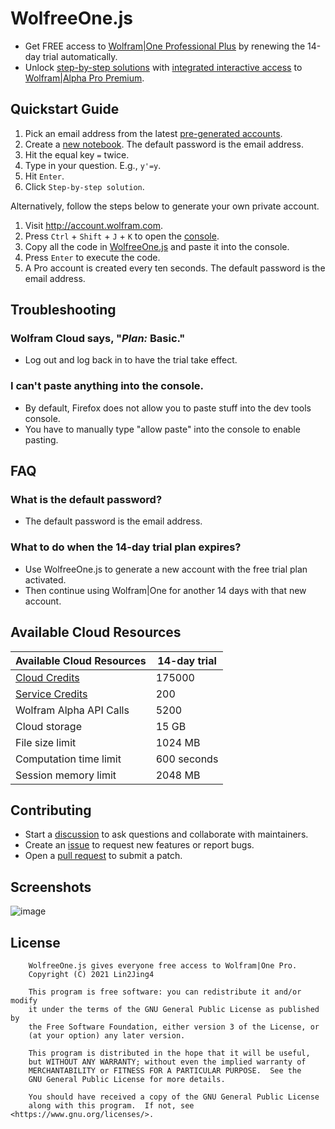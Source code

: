 # WolfreeOne.js
- Get FREE access to [Wolfram|One Professional Plus](https://www.wolfram.com/wolfram-one/pricing/professional-use.php) by renewing the 14-day trial automatically.
- Unlock [step-by-step solutions](https://www.wolframalpha.com/examples/pro-features/step-by-step-solutions/) with [integrated interactive access](https://reference.wolfram.com/language/guide/WolframAlphaIntegration.html) to [Wolfram|Alpha Pro Premium](https://www.wolframalpha.com/pro/pricing/).

## Quickstart Guide

1. Pick an email address from the latest [pre-generated accounts](https://github.com/WolfreeOne/WolfreeOne.js/commits/main/email).
3. Create a [new notebook](https://www.wolframcloud.com/view/newNotebook?type=nb). The default password is the email address.
4. Hit the equal key `=` twice.
5. Type in your question. E.g., `y'=y`.
6. Hit `Enter`.
7. Click `Step-by-step solution`.

Alternatively, follow the steps below to generate your own private account.

1. Visit http://account.wolfram.com.
2. Press `Ctrl` + `Shift` + `J` + `K` to open the [console](https://webmasters.stackexchange.com/a/77337).
3. Copy all the code in [WolfreeOne.js](https://raw.githubusercontent.com/WolfreeOne/WolfreeOne.js/main/WolfreeOne.js) and paste it into the console.
4. Press `Enter` to execute the code.
5. A Pro account is created every ten seconds. The default password is the email address.

## Troubleshooting

### Wolfram Cloud says, "*Plan:* Basic."
- Log out and log back in to have the trial take effect.

### I can't paste anything into the console.
- By default, Firefox does not allow you to paste stuff into the dev tools console.
- You have to manually type "allow paste" into the console to enable pasting.

## FAQ

### What is the default password?
- The default password is the email address.

### What to do when the 14-day trial plan expires?
- Use WolfreeOne.js to generate a new account with the free trial plan activated.
- Then continue using Wolfram|One for another 14 days with that new account.

## Available Cloud Resources

Available Cloud Resources | 14-day trial
--- | ---
[Cloud Credits](https://www.wolfram.com/cloud-credits/) | 175000
[Service Credits](https://www.wolfram.com/service-credits/) | 200 
Wolfram Alpha API Calls | 5200
Cloud storage | 15 GB
File size limit | 1024 MB
Computation time limit | 600 seconds
Session memory limit | 2048 MB

## Contributing
- Start a [discussion](https://docs.github.com/en/discussions/collaborating-with-your-community-using-discussions/collaborating-with-maintainers-using-discussions) to ask questions and collaborate with maintainers.
- Create an [issue](https://docs.github.com/en/github/managing-your-work-on-github/creating-an-issue) to request new features or report bugs.
- Open a [pull request](https://docs.github.com/en/github/collaborating-with-issues-and-pull-requests/proposing-changes-to-your-work-with-pull-requests) to submit a patch.

## Screenshots

![image](https://user-images.githubusercontent.com/35728132/116423932-b1a4b900-a873-11eb-9a07-4e03db6280a2.png)

## License
```
    WolfreeOne.js gives everyone free access to Wolfram|One Pro.
    Copyright (C) 2021 Lin2Jing4

    This program is free software: you can redistribute it and/or modify
    it under the terms of the GNU General Public License as published by
    the Free Software Foundation, either version 3 of the License, or
    (at your option) any later version.

    This program is distributed in the hope that it will be useful,
    but WITHOUT ANY WARRANTY; without even the implied warranty of
    MERCHANTABILITY or FITNESS FOR A PARTICULAR PURPOSE.  See the
    GNU General Public License for more details.

    You should have received a copy of the GNU General Public License
    along with this program.  If not, see <https://www.gnu.org/licenses/>.
```
